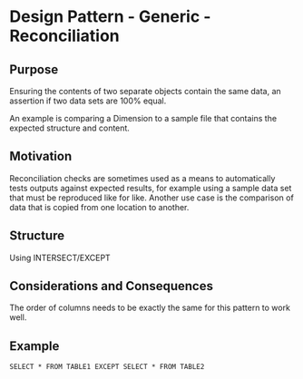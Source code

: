 # Design Pattern - Generic - Reconciliation

## Purpose
Ensuring the contents of two separate objects contain the same data, an assertion if two data sets are 100% equal.

An example is comparing a Dimension to a sample file that contains the expected structure and content.

## Motivation
Reconciliation checks are sometimes used as a means to automatically tests outputs against expected results, for example using a sample data set that must be reproduced like for like. Another use case is the comparison of data that is copied from one location to another.

## Structure
Using INTERSECT/EXCEPT

## Considerations and Consequences

The order of columns needs to be exactly the same for this pattern to work well.

## Example

`SELECT * FROM TABLE1 EXCEPT SELECT * FROM TABLE2`

